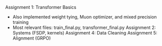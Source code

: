 Assignment 1: Transformer Basics
  * Also implemented weight tying, Muon optimizer, and mixed precision training
  * Most relevant files: train_final.py, transformer_final.py
Assignment 2: Systems (FSDP, kernels)
Assignment 4: Data Cleaning
Assignment 5: Alignment (GRPO)
